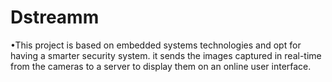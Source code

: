 # Dstreamm
•This project is based on embedded systems technologies and opt for having a smarter security system. it sends the images captured in real-time from the cameras to a server to display them on an online user interface.
